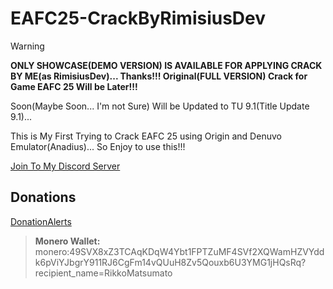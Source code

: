 # EAFC25-CrackByRimisiusDev

> [!WARNING]
> **ONLY SHOWCASE(DEMO VERSION) IS AVAILABLE FOR APPLYING CRACK BY ME(as RimisiusDev)... Thanks!!! Original(FULL VERSION) Crack for Game EAFC 25 Will be Later!!!**
>
> Soon(Maybe Soon... I'm not Sure) Will be Updated to TU 9.1(Title Update 9.1)...

This is My First Trying to Crack EAFC 25 using Origin and Denuvo Emulator(Anadius)... So Enjoy to use this!!!

[Join To My Discord Server](https://discord.gg/U2P5Hrcq9C)

## Donations

[DonationAlerts](https://donationalerts.com/r/rikkomatsumato)

> **Monero Wallet:**
> monero:49SVX8xZ3TCAqKDqW4Ybt1FPTZuMF4SVf2XQWamHZVYddk6pViYJbgrY911RJ6CgFm14vQUuH8Zv5Qouxb6U3YMG1jHQsRq?recipient_name=RikkoMatsumato
